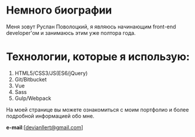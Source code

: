 Немного биографии
===========================
Меня зовут Руслан Поволоцкий, я являюсь начинающим front-end developer'ом и занимаюсь этим уже полтора года.

Технологии, которые я использую:
================================
1. HTML5/CSS3/JS(ES6/jQuery)
2. Git/Bitbucket 
3. Vue
4. Sass
5. Gulp/Webpack

На моей странице вы можете ознакомиться с моим портфолио и более подробной информацией обо мне.

**e-mail**:[devianllert@gmail.com]
